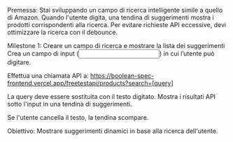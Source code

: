 Premessa: 
Stai sviluppando un campo di ricerca intelligente simile a quello di Amazon. Quando l'utente digita, una tendina di suggerimenti mostra i prodotti corrispondenti alla ricerca. Per evitare richieste API eccessive, devi ottimizzare la ricerca con il debounce.

Milestone 1: Creare un campo di ricerca e mostrare la lista dei suggerimenti
Crea un campo di input (<input type="text">) in cui l’utente può digitare.

Effettua una chiamata API a: 
https://boolean-spec-frontend.vercel.app/freetestapi/products?search=[query]

La query deve essere sostituita con il testo digitato.
Mostra i risultati API sotto l'input in una tendina di suggerimenti.

Se l'utente cancella il testo, la tendina scompare.


Obiettivo: Mostrare suggerimenti dinamici in base alla ricerca dell'utente.